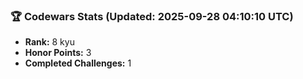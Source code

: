 ### 🏆 Codewars Stats (Updated: 2025-09-28 04:10:10 UTC)

- **Rank:** 8 kyu
- **Honor Points:** 3
- **Completed Challenges:** 1
